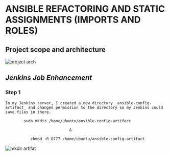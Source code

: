 #  **ANSIBLE REFACTORING AND STATIC ASSIGNMENTS (IMPORTS AND ROLES)**

 ## Project scope and architecture
  
  ![project arch](https://user-images.githubusercontent.com/79808404/197327592-9b79d643-7903-43b1-b2bf-380220030d5d.JPG)


## _Jenkins Job Enhancement_

 ### Step 1
    In my Jenkins server, I created a new directory _ansible-config-artifact_ and changed permission to the directory so my Jenkins could save files in there.
    
            sudo mkdir /home/ubuntu/ansible-config-artifact

                                &
            
               chmod -R 0777 /home/ubuntu/ansible-config-artifact



![mkdir artifat](https://user-images.githubusercontent.com/79808404/197327073-ecaa6f14-d88e-49f4-8c4b-cb0fca66e793.JPG)
